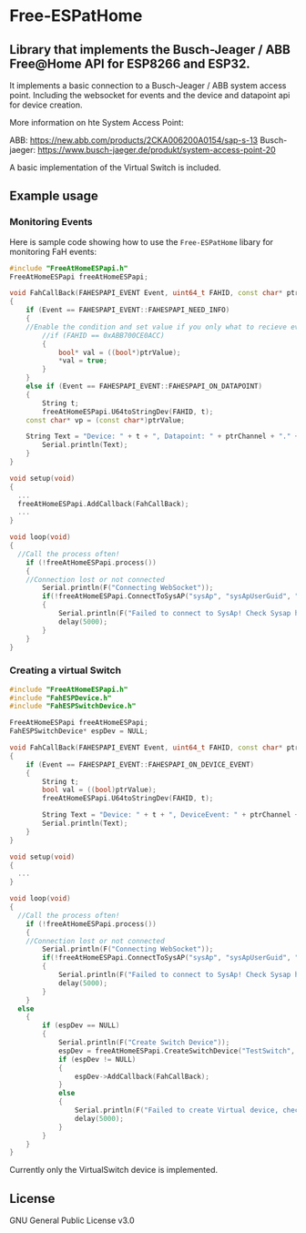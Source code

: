 # Free-ESPatHome

## Library that implements the Busch-Jeager / ABB Free@Home API for ESP8266 and ESP32.

It implements a basic connection to a Busch-Jeager / ABB system access point. Including the websocket for events and the device and datapoint api for device creation.

More information on hte System Access Point:

ABB: https://new.abb.com/products/2CKA006200A0154/sap-s-13
Busch-jaeger: https://www.busch-jaeger.de/produkt/system-access-point-20

A basic implementation of the Virtual Switch is included.

## Example usage
### Monitoring Events
Here is sample code showing how to use the `Free-ESPatHome` libary for monitoring FaH events: 

```ino
#include "FreeAtHomeESPapi.h"
FreeAtHomeESPapi freeAtHomeESPapi;

void FahCallBack(FAHESPAPI_EVENT Event, uint64_t FAHID, const char* ptrChannel, const char* ptrDataPoint, void* ptrValue)
{
	if (Event == FAHESPAPI_EVENT::FAHESPAPI_NEED_INFO)
	{
    //Enable the condition and set value if you only what to recieve events for a specific device:
		//if (FAHID == 0xABB700CE0ACC) 
		{
			bool* val = ((bool*)ptrValue);
			*val = true;
		}
	}
	else if (Event == FAHESPAPI_EVENT::FAHESPAPI_ON_DATAPOINT)
	{
		String t;
		freeAtHomeESPapi.U64toStringDev(FAHID, t);
    const char* vp = (const char*)ptrValue;

    String Text = "Device: " + t + ", Datapoint: " + ptrChannel + "." + ptrDataPoint + " = " + vp;
		Serial.println(Text);
	}
}

void setup(void)
{
  ...
  freeAtHomeESPapi.AddCallback(FahCallBack);
  ...
}

void loop(void)
{
  //Call the process often!
	if (!freeAtHomeESPapi.process())
	{
    //Connection lost or not connected
		Serial.println(F("Connecting WebSocket"));
		if(!freeAtHomeESPapi.ConnectToSysAP("sysAp", "sysApUserGuid", "sysApPassword", false))
		{
			Serial.println(F("Failed to connect to SysAp! Check Sysap hostname and account info!"));
			delay(5000);
		}
	}
}
```

### Creating a virtual Switch

```ino
#include "FreeAtHomeESPapi.h"
#include "FahESPDevice.h"
#include "FahESPSwitchDevice.h"

FreeAtHomeESPapi freeAtHomeESPapi;
FahESPSwitchDevice* espDev = NULL;

void FahCallBack(FAHESPAPI_EVENT Event, uint64_t FAHID, const char* ptrChannel, const char* ptrDataPoint, void* ptrValue)
{
	if (Event == FAHESPAPI_EVENT::FAHESPAPI_ON_DEVICE_EVENT)
	{
		String t;		
		bool val = ((bool)ptrValue);	
		freeAtHomeESPapi.U64toStringDev(FAHID, t);

		String Text = "Device: " + t + ", DeviceEvent: " + ptrChannel + "-" + ptrDataPoint + " = " + val;
		Serial.println(Text);		
	}
}

void setup(void)
{
  ...
}

void loop(void)
{
  //Call the process often!
	if (!freeAtHomeESPapi.process())
	{
    //Connection lost or not connected
		Serial.println(F("Connecting WebSocket"));
		if(!freeAtHomeESPapi.ConnectToSysAP("sysAp", "sysApUserGuid", "sysApPassword", false))
		{
			Serial.println(F("Failed to connect to SysAp! Check Sysap hostname and account info!"));
			delay(5000);
		}
	}
  else
	{	
		if (espDev == NULL)
		{
			Serial.println(F("Create Switch Device"));
			espDev = freeAtHomeESPapi.CreateSwitchDevice("TestSwitch", "Virtual Test Switch", 300);
			if (espDev != NULL)
			{
				espDev->AddCallback(FahCallBack);
			}
			else
			{
				Serial.println(F("Failed to create Virtual device, check user authorizations"));
				delay(5000);
			}
		}
	}
}
```

Currently only the VirtualSwitch device is implemented.

## License
GNU General Public License v3.0
